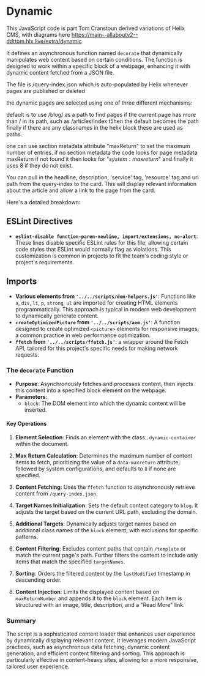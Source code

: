 
# Dynamic

This JavaScript code is part Tom Cranstoun derived variations of Helix CMS, with diagrams here <https://main--allaboutv2--ddttom.hlx.live/extra/dynamic>


It defines an asynchronous function named `decorate` that dynamically manipulates web content based on certain conditions. The function is designed to work within a specific block of a webpage, enhancing it with dynamic content fetched from a JSON file.

The file is /query-index.json which is auto-populated by Helix whenever pages are published or deleted

the dynamic pages are selected using one of three different mechanisms:

default is to use /blog/ as a path to find pages
if the current page has more than / in its path, such as /articles/index t5hen the default becomes the path
finally if there are any classnames in the helix block these are used as paths.

one can use section metadata attribute "maxReturn" to set the maximum number of entries.
if no section metadata the code looks for page metadata maxReturn
if not found it then looks for "$system:maxreturn$"
and finally it uses 8 if they do not exist.  

You can pull in the headline, description, 'service' tag, 'resource' tag and url path from the query-index to the card. This will display relevant information about the article and allow a link to the page from the card.

Here's a detailed breakdown:

## ESLint Directives

- **`eslint-disable function-paren-newline, import/extensions, no-alert`**: These lines disable specific ESLint rules for this file, allowing certain code styles that ESLint would normally flag as violations. This customization is common in projects to fit the team's coding style or project's requirements.

## Imports

- **Various elements from `'../../scripts/dom-helpers.js'`**: Functions like `a`, `div`, `li`, `p`, `strong`, `ul` are imported for creating HTML elements programmatically. This approach is typical in modern web development to dynamically generate content.
- **`createOptimizedPicture` from `'../../scripts/aem.js'`**: A function designed to create optimized `<picture>` elements for responsive images, a common practice in web performance optimization.
- **`ffetch` from `'../../scripts/ffetch.js'`**: a wrapper around the Fetch API, tailored for this project's specific needs for making network requests.

### The `decorate` Function

- **Purpose**: Asynchronously fetches and processes content, then injects this content into a specified block element on the webpage.
- **Parameters**:
  - `block`: The DOM element into which the dynamic content will be inserted.

#### Key Operations

1. **Element Selection**: Finds an element with the class `.dynamic-container` within the document.

2. **Max Return Calculation**: Determines the maximum number of content items to fetch, prioritizing the value of a `data-maxreturn` attribute, followed by system configurations, and defaults to `8` if none are specified.

3. **Content Fetching**: Uses the `ffetch` function to asynchronously retrieve content from `/query-index.json`.

4. **Target Names Initialization**: Sets the default content category to `blog`. It adjusts the target based on the current URL path, excluding the domain.

5. **Additional Targets**: Dynamically adjusts target names based on additional class names of the `block` element, with exclusions for specific patterns.

6. **Content Filtering**: Excludes content paths that contain `/template` or match the current page's path. Further filters the content to include only items that match the specified `targetNames`.

7. **Sorting**: Orders the filtered content by the `lastModified` timestamp in descending order.

8. **Content Injection**: Limits the displayed content based on `maxReturnNumber` and appends it to the `block` element. Each item is structured with an image, title, description, and a "Read More" link.

### Summary

The script is a sophisticated content loader that enhances user experience by dynamically displaying relevant content. It leverages modern JavaScript practices, such as asynchronous data fetching, dynamic content generation, and efficient content filtering and sorting. This approach is particularly effective in content-heavy sites, allowing for a more responsive, tailored user experience.
